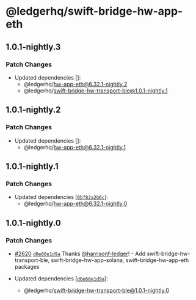 # @ledgerhq/swift-bridge-hw-app-eth

## 1.0.1-nightly.3

### Patch Changes

- Updated dependencies []:
  - @ledgerhq/hw-app-eth@6.32.1-nightly.2
  - @ledgerhq/swift-bridge-hw-transport-ble@1.0.1-nightly.1

## 1.0.1-nightly.2

### Patch Changes

- Updated dependencies []:
  - @ledgerhq/hw-app-eth@6.32.1-nightly.1

## 1.0.1-nightly.1

### Patch Changes

- Updated dependencies [[`0bf82a2b6c`](https://github.com/LedgerHQ/ledger-live/commit/0bf82a2b6cd1d0cac102cc6e142ad8d1ea098497)]:
  - @ledgerhq/hw-app-eth@6.32.1-nightly.0

## 1.0.1-nightly.0

### Patch Changes

- [#2620](https://github.com/LedgerHQ/ledger-live/pull/2620) [`d0e66e1d9a`](https://github.com/LedgerHQ/ledger-live/commit/d0e66e1d9a72bed65151f106bdfb2f1edd981265) Thanks [@harrisonf-ledger](https://github.com/harrisonf-ledger)! - Add swift-bridge-hw-transport-ble, swift-bridge-hw-app-solana, swift-bridge-hw-app-eth packages

- Updated dependencies [[`d0e66e1d9a`](https://github.com/LedgerHQ/ledger-live/commit/d0e66e1d9a72bed65151f106bdfb2f1edd981265)]:
  - @ledgerhq/swift-bridge-hw-transport-ble@1.0.1-nightly.0
